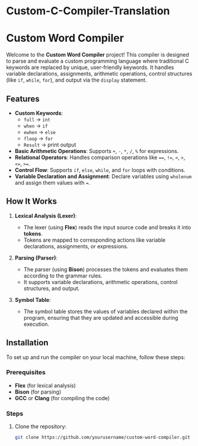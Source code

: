 # Custom-C-Compiler-Translation
# Custom Word Compiler

Welcome to the **Custom Word Compiler** project! This compiler is designed to parse and evaluate a custom programming language where traditional C keywords are replaced by unique, user-friendly keywords. It handles variable declarations, assignments, arithmetic operations, control structures (like `if`, `while`, `for`), and output via the `display` statement.

## Features
- **Custom Keywords**: 
  - `full` → `int`
  - `when` → `if`
  - `ewhen` → `else`
  - `floop` → `for`
  - `Result` → print output
- **Basic Arithmetic Operations**: Supports `+`, `-`, `*`, `/`, `%` for expressions.
- **Relational Operators**: Handles comparison operations like `==`, `!=`, `<`, `>`, `<=`, `>=`.
- **Control Flow**: Supports `if`, `else`, `while`, and `for` loops with conditions.
- **Variable Declaration and Assignment**: Declare variables using `wholenum` and assign them values with `=`.
  
## How It Works

1. **Lexical Analysis (Lexer)**: 
   - The lexer (using **Flex**) reads the input source code and breaks it into **tokens**.
   - Tokens are mapped to corresponding actions like variable declarations, assignments, or expressions.

2. **Parsing (Parser)**: 
   - The parser (using **Bison**) processes the tokens and evaluates them according to the grammar rules.
   - It supports variable declarations, arithmetic operations, control structures, and output.

3. **Symbol Table**: 
   - The symbol table stores the values of variables declared within the program, ensuring that they are updated and accessible during execution.

## Installation

To set up and run the compiler on your local machine, follow these steps:

### Prerequisites
- **Flex** (for lexical analysis)
- **Bison** (for parsing)
- **GCC** or **Clang** (for compiling the code)

### Steps
1. Clone the repository:
   ```bash
   git clone https://github.com/yourusername/custom-word-compiler.git
```
